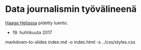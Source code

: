 # Data journalismin työvälineenä</a>

[Haaga Heliassa](http://www.haaga-helia.fi/) pidetty luento.

* <div>19. huhtikuuta 2017</div>

markdown-to-slides index.md -o index.html -s ../css/styles.css

